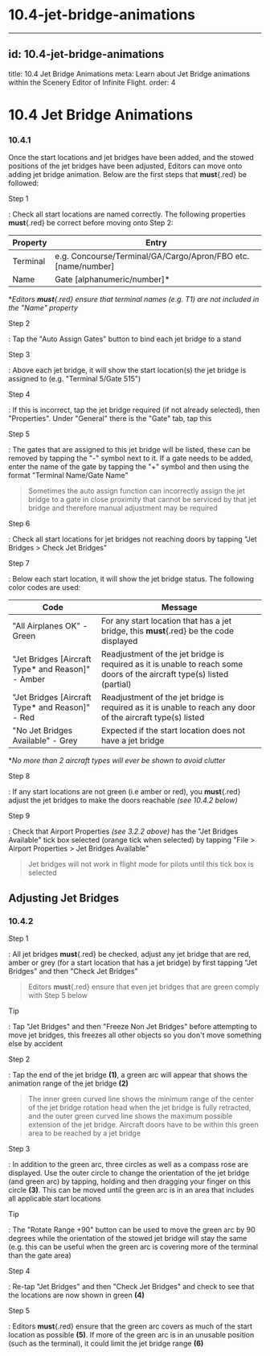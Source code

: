 # 10.4-jet-bridge-animations

---

## id: 10.4-jet-bridge-animations
title: 10.4 Jet Bridge Animations
meta: Learn about Jet Bridge animations within the Scenery Editor of Infinite Flight.
order: 4

# 10.4 Jet Bridge Animations

### 10.4.1

Once the start locations and jet bridges have been added, and the stowed positions of the jet bridges have been adjusted, Editors can move onto adding jet bridge animation. Below are the first steps that **must**{.red} be followed:

Step 1

: Check all start locations are named correctly. The following properties **must**{.red} be correct before moving onto Step 2:

| **Property** | **Entry**                                                     |
| ------------ | ------------------------------------------------------------- |
| Terminal     | e.g. Concourse/Terminal/GA/Cargo/Apron/FBO etc. [name/number] |
| Name         | Gate [alphanumeric/number]*                                   |

**Editors **must**{.red} ensure that terminal names (e.g. T1) are not included in the "Name" property*

Step 2

: Tap the "Auto Assign Gates" button to bind each jet bridge to a stand

Step 3

: Above each jet bridge, it will show the start location(s) the jet bridge is assigned to (e.g. "Terminal 5/Gate 515")

Step 4

: If this is incorrect, tap the jet bridge required (if not already selected), then "Properties". Under "General" there is the "Gate" tab, tap this

Step 5

: The gates that are assigned to this jet bridge will be listed, these can be removed by tapping the "-" symbol next to it. If a gate needs to be added, enter the name of the gate by tapping the "+" symbol and then using the format "Terminal Name/Gate Name"

> Sometimes the auto assign function can incorrectly assign the jet bridge to a gate in close proximity that cannot be serviced by that jet bridge and therefore manual adjustment may be required

Step 6

: Check all start locations for jet bridges not reaching doors by tapping "Jet Bridges > Check Jet Bridges"

Step 7

: Below each start location, it will show the jet bridge status. The following color codes are used:

| **Code**                                          | **Message**                                                                                                             |
| ------------------------------------------------- | ----------------------------------------------------------------------------------------------------------------------- |
| "All Airplanes OK" - Green                        | For any start location that has a jet bridge, this **must**{.red} be the code displayed                                 |
| "Jet Bridges [Aircraft Type* and Reason]" - Amber | Readjustment of the jet bridge is required as it is unable to reach some doors of the aircraft type(s) listed (partial) |
| "Jet Bridges [Aircraft Type* and Reason]" - Red   | Readjustment of the jet bridge is required as it is unable to reach any door of the aircraft type(s) listed             |
| "No Jet Bridges Available" - Grey                 | Expected if the start location does not have a jet bridge                                                               |

**No more than 2 aircraft types will ever be shown to avoid clutter*

Step 8

: If any start locations are not green (i.e amber or red), you **must**{.red} adjust the jet bridges to make the doors reachable *(see 10.4.2 below)*

Step 9

: Check that Airport Properties *(see 3.2.2 above)* has the "Jet Bridges Available" tick box selected (orange tick when selected) by tapping "File > Airport Properties > Jet Bridges Available"

> Jet bridges will not work in flight mode for pilots until this tick box is selected

## Adjusting Jet Bridges

### 10.4.2

Step 1

: All jet bridges **must**{.red} be checked, adjust any jet bridge that are red, amber or grey (for a start location that has a jet bridge) by first tapping "Jet Bridges" and then "Check Jet Bridges"

> Editors **must**{.red} ensure that even jet bridges that are green comply with Step 5 below

Tip

: Tap "Jet Bridges" and then "Freeze Non Jet Bridges" before attempting to move jet bridges, this freezes all other objects so you don't move something else by accident

Step 2

: Tap the end of the jet bridge **(1)**, a green arc will appear that shows the animation range of the jet bridge **(2)**

> The inner green curved line shows the minimum range of the center of the jet bridge rotation head when the jet bridge is fully retracted, and the outer green curved line shows the maximum possible extension of the jet bridge. Aircraft doors have to be within this green area to be reached by a jet bridge

Step 3

: In addition to the green arc, three circles as well as a compass rose are displayed. Use the outer circle to change the orientation of the jet bridge (and green arc) by tapping, holding and then dragging your finger on this circle **(3)**. This can be moved until the green arc is in an area that includes all applicable start locations

Tip

: The "Rotate Range +90" button can be used to move the green arc by 90 degrees while the orientation of the stowed jet bridge will stay the same (e.g. this can be useful when the green arc is covering more of the terminal than the gate area)

Step 4

: Re-tap "Jet Bridges" and then "Check Jet Bridges" and check to see that the locations are now shown in green **(4)**

Step 5

: Editors **must**{.red} ensure that the green arc covers as much of the start location as possible **(5)**. If more of the green arc is in an unusable position (such as the terminal), it could limit the jet bridge range **(6)**

